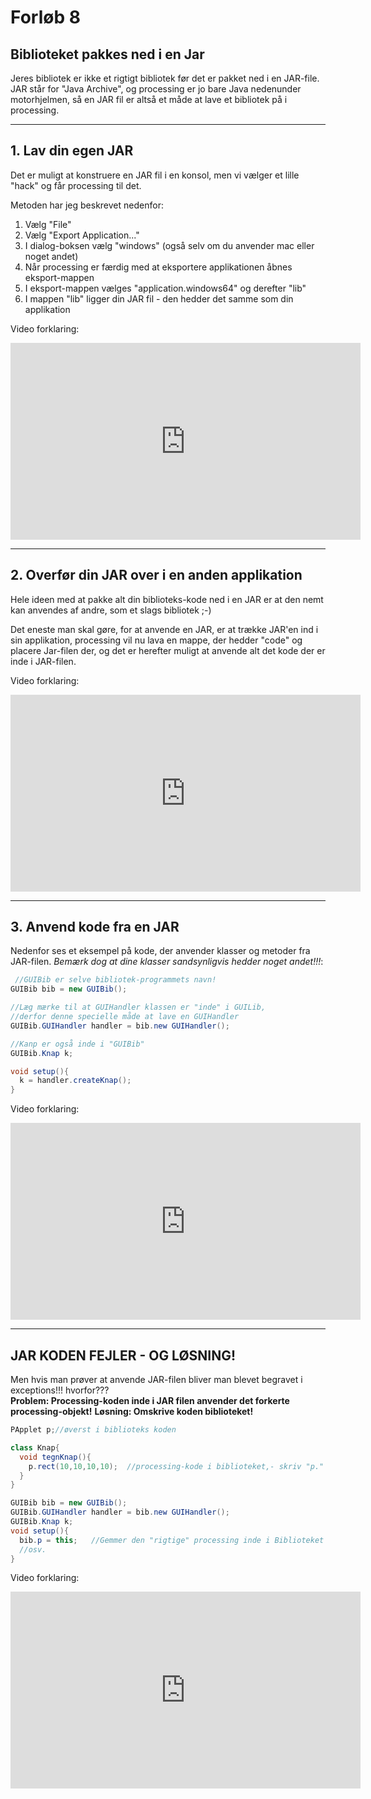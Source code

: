# Forløb 8
## Biblioteket pakkes ned i en Jar

Jeres bibliotek er ikke et rigtigt bibliotek før det er pakket ned i en JAR-file.
JAR står for "Java Archive", og processing er jo bare Java nedenunder motorhjelmen, så en JAR fil er altså et måde at lave et bibliotek på i processing.


------------------------------------------------------------------------------------------------------------------------------------------------------


## 1. Lav din egen JAR
Det er muligt at konstruere en JAR fil i en konsol, men vi vælger et lille "hack" og får processing til det.    

Metoden har jeg beskrevet nedenfor:   
1. Vælg "File"
2. Vælg "Export Application..."
3. I dialog-boksen vælg "windows" (også selv om du anvender mac eller noget andet)
4. Når processing er færdig med at eksportere applikationen åbnes eksport-mappen
5. I eksport-mappen vælges "application.windows64" og derefter "lib"
6. I mappen "lib" ligger din JAR fil - den hedder det samme som din applikation

Video forklaring:    
<iframe width="560" height="315" src="https://www.youtube.com/embed/iScvXVpLOAI" title="FiltrerOgSelectData" frameborder="0" allow="accelerometer; autoplay; clipboard-write; encrypted-media; gyroscope; picture-in-picture" allowfullscreen></iframe>


------------------------------------------------------------------------------------------------------------------------------------------------------


## 2. Overfør din JAR over i en anden applikation
Hele ideen med at pakke alt din biblioteks-kode ned i en JAR er at den nemt kan anvendes af andre, som et slags bibliotek ;-)   

Det eneste man skal gøre, for at anvende en JAR, er at trække JAR'en ind i sin applikation, processing vil nu lava en mappe, der hedder "code" og placere
Jar-filen der, og det er herefter muligt at anvende alt det kode der er inde i JAR-filen.

Video forklaring:   
<iframe width="560" height="315" src="https://www.youtube.com/embed/oxlU4Ghkc08" title="FiltrerOgSelectData" frameborder="0" allow="accelerometer; autoplay; clipboard-write; encrypted-media; gyroscope; picture-in-picture" allowfullscreen></iframe>


------------------------------------------------------------------------------------------------------------------------------------------------------


## 3. Anvend kode fra en JAR

Nedenfor ses et eksempel på kode, der anvender klasser og metoder fra JAR-filen.
*Bemærk dog at dine klasser sandsynligvis hedder noget andet!!!*:

```java
 //GUIBib er selve bibliotek-programmets navn!
GUIBib bib = new GUIBib();

//Læg mærke til at GUIHandler klassen er "inde" i GUILib,
//derfor denne specielle måde at lave en GUIHandler
GUIBib.GUIHandler handler = bib.new GUIHandler();

//Kanp er også inde i "GUIBib"
GUIBib.Knap k;

void setup(){
  k = handler.createKnap();
}
```


Video forklaring:    
<iframe width="560" height="315" src="https://www.youtube.com/embed/gYuJdr9r1k0" title="FiltrerOgSelectData" frameborder="0" allow="accelerometer; autoplay; clipboard-write; encrypted-media; gyroscope; picture-in-picture" allowfullscreen></iframe>


------------------------------------------------------------------------------------------------------------------------------------------------------


## JAR KODEN FEJLER - OG LØSNING!

Men hvis man prøver at anvende JAR-filen bliver man blevet begravet i exceptions!!! hvorfor???  
****Problem: Processing-koden inde i JAR filen anvender det forkerte processing-objekt!****
****Løsning: Omskrive koden biblioteket!****

```java
PApplet p;//øverst i biblioteks koden
```
```java
class Knap{
  void tegnKnap(){
    p.rect(10,10,10,10);  //processing-kode i biblioteket,- skriv "p." foran!!
  }
}
```
```java
GUIBib bib = new GUIBib();
GUIBib.GUIHandler handler = bib.new GUIHandler();
GUIBib.Knap k;
void setup(){
  bib.p = this;   //Gemmer den "rigtige" processing inde i Biblioteket
  //osv.
}
```

Video forklaring:    
<iframe width="560" height="315" src="https://www.youtube.com/embed/oZEs4unZWo0" title="FiltrerOgSelectData" frameborder="0" allow="accelerometer; autoplay; clipboard-write; encrypted-media; gyroscope; picture-in-picture" allowfullscreen></iframe>
